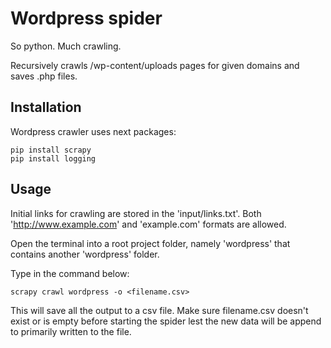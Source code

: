 # Wordpress spider

So python. Much crawling. 

Recursively crawls /wp-content/uploads pages for given domains 
and saves .php files. 

## Installation

Wordpress crawler uses next packages:
```
pip install scrapy
pip install logging
```


## Usage

Initial links for crawling are stored in the 'input/links.txt'.
Both 'http://www.example.com' and 'example.com' formats are allowed.

Open the terminal into a root project folder, namely 'wordpress' 
that contains another 'wordpress' folder.

Type in the command below:
```
scrapy crawl wordpress -o <filename.csv>
```

This will save all the output to a csv file. Make sure filename.csv 
doesn't exist or is empty before starting the spider lest the new data will 
be append to primarily written to the file. 

